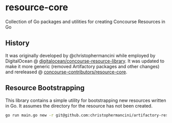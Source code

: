 # resource-core

Collection of Go packages and utilities for creating Concourse Resources in Go

## History

It was originally developed by @christophermancini while employed by DigitalOcean @ [digitalocean/concourse-resource-library](https://github.com/digitalocean/concourse-resource-library). It was updated to make it more generic (removed Artifactory packages and other changes) and rereleased @ [concourse-contributors/resource-core](https://github.com/concourse-contributors/resource-core).

## Resource Bootstrapping

This library contains a simple utility for bootstrapping new resources written in Go. It assumes the directory for the resource has not been created.

```bash
go run main.go new -r git@github.com:christophermancini/artifactory-resource.git -m github.com/christophermancini/artifactory-resource ../artifactory-resource
```
